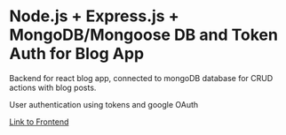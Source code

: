 # Node.js + Express.js + MongoDB/Mongoose DB and Token Auth for Blog App

Backend for react blog app, connected to mongoDB database for CRUD actions with blog posts.

User authentication using tokens and google OAuth

[Link to Frontend](https://github.com/milesbb/Blog-App)